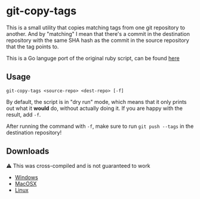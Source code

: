 # git-copy-tags

This is a small utility that copies matching tags from one git repository to another. And by "matching" I mean that there's a commit in the destination repository with the same SHA hash as the commit in the source repository that the tag points to.

This is a Go languge port of the original ruby script, can be found [here](https://github.com/foghina/git-copy-tags)


##  Usage

    git-copy-tags <source-repo> <dest-repo> [-f]
    
By default, the script is in "dry run" mode, which means that it only prints out what it **would** do, without actually doing it. If you are happy with the result, add `-f`.

After running the command with `-f`, make sure to run `git push --tags` in the destination repository!

## Downloads
:warning: This was cross-compiled and is not guaranteed to work
- [Windows](https://github.com/kalaninja/git-copy-tags/releases/download/release/git-copy-tags.exe)
- [MacOSX](https://github.com/kalaninja/git-copy-tags/releases/download/release/darwin.zip)
- [Linux](https://github.com/kalaninja/git-copy-tags/releases/download/release/linux.zip)
